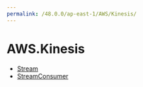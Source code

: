 ```yaml
---
permalink: /48.0.0/ap-east-1/AWS/Kinesis/
---
```


# AWS.Kinesis



* [Stream](Stream.md)
* [StreamConsumer](StreamConsumer.md)